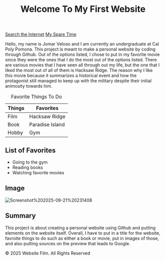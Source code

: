<!DOCTYPE html>
<html lang="en">
<head>
  <!-- Requirement-1.A -->
  <title>First Website</title>
</head>
  
<body>
  <!-- Requirement-1.B -->
  <header>
    <h1>Welcome To My First Website</h1>
  </header>

  <!-- Requirement-1.D -->
  <nav>
      <!-- Requirement-1.I -->
      <a href = "https://www.google.com" objective ="_empty">Search the Internet</a>
      <!-- Requirement-1.J -->
      <a href = "sparetime.html">My Spare Time</a>
  </nav>

  <!-- Requirement-1.G -->
  <p> Hello, my name is Jomar Veloso and I am currently an undergraduate at Cal Poly Pomona. This project is meant to make a personal website by coding through Github. Out of the options listed, I chose to put in my favorite movie since they were the ones that I do the most out of the options listed. There are various movies that I have seen all through out my life, but the one that I liked the most out of all of them is Hacksaw Ridge. The reason why I like this movie because it summarizes a historical event and how the protagonist still managed to keep up with the military despite their initial animosity towards him.</p>
</body>

<!-- Requirement-1.P -->
<table>
  <caption>Favorite Things To Do</caption>
      <tr>
         <th>Things</th>
         <th>Favorites</th>
      </tr>
   <tbody>
       <tr>
         <td>Film</td>
         <td>Hacksaw Ridge</td>
       </tr>
       <tr>
         <td>Book</td>
         <td>Paradise Island</td>
       </tr>
       <tr>
         <td>Hobby</td>
         <td>Gym</td>
        </tr>
  </tbody>
</table>

<!-- Requirement-1.K -->
<h2>List of Favorites</h2>
  <ul>
      <li>Going to the gym</li>
      <li>Reading books</li>
      <li>Watching favorite movies</li>
  </ul>

<!-- Requiremet-1.N -->
  <h2>Image</h2>
    <img src = "https://raw.githubusercontent.com/Ironclad-5/webimage/blob/main/Screenshot%202025-09-21%20231408.png" alt = "Screenshot%202025-09-21%20231408">

<!-- Requirement-.Q -->
  <h2>Summary</h2>
  <p> This project is about creating a personal website using Github and putting elements on the website itself. Overall, I have to put in a title for the website, favroite things to do such as either a book or movie, put in images of those, and also putting sources on the preview that leads to Google.  </p>
 <!-- Requirement-1.C -->
  <footer>
    <p>&copy 2025 Website Film. All Rights Reserved</p>
  </footer>
